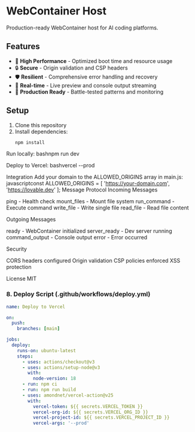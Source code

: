 # WebContainer Host

Production-ready WebContainer host for AI coding platforms.

## Features

- 🚀 **High Performance** - Optimized boot time and resource usage
- 🔒 **Secure** - Origin validation and CSP headers
- 🛡️ **Resilient** - Comprehensive error handling and recovery
- 📡 **Real-time** - Live preview and console output streaming
- 🎯 **Production Ready** - Battle-tested patterns and monitoring

## Setup

1. Clone this repository
2. Install dependencies:
   ```bash
   npm install

Run locally:
bashnpm run dev

Deploy to Vercel:
bashvercel --prod


Integration
Add your domain to the ALLOWED_ORIGINS array in main.js:
javascriptconst ALLOWED_ORIGINS = [
  'https://your-domain.com',
  'https://lovable.dev'
];
Message Protocol
Incoming Messages

ping - Health check
mount_files - Mount file system
run_command - Execute command
write_file - Write single file
read_file - Read file content

Outgoing Messages

ready - WebContainer initialized
server_ready - Dev server running
command_output - Console output
error - Error occurred

Security

CORS headers configured
Origin validation
CSP policies enforced
XSS protection

License
MIT

### **8. Deploy Script (.github/workflows/deploy.yml)**
```yaml
name: Deploy to Vercel

on:
  push:
    branches: [main]

jobs:
  deploy:
    runs-on: ubuntu-latest
    steps:
      - uses: actions/checkout@v3
      - uses: actions/setup-node@v3
        with:
          node-version: 18
      - run: npm ci
      - run: npm run build
      - uses: amondnet/vercel-action@v25
        with:
          vercel-token: ${{ secrets.VERCEL_TOKEN }}
          vercel-org-id: ${{ secrets.VERCEL_ORG_ID }}
          vercel-project-id: ${{ secrets.VERCEL_PROJECT_ID }}
          vercel-args: '--prod'
